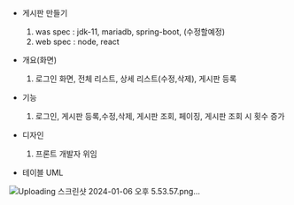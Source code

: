 * 게시판 만들기
  1. was spec : jdk-11, mariadb, spring-boot, (수정할예정)
  2. web spec : node, react
 
* 개요(화면)
  1. 로그인 화면, 전체 리스트, 상세 리스트(수정,삭제), 게시판 등록

* 기능
  1. 로그인, 게시판 등록,수정,삭제, 게시판 조회, 페이징, 게시판 조회 시 횟수 증가

* 디자인
  1. 프론트 개발자 위임

* 테이블 UML
  
![Uploading 스크린샷 2024-01-06 오후 5.53.57.png…]()
